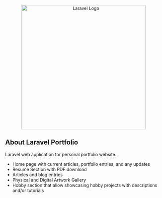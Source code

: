 <p align="center"><a href="https://laravel.com" target="_blank"><img src="https://raw.githubusercontent.com/laravel/art/master/logo-lockup/5%20SVG/2%20CMYK/1%20Full%20Color/laravel-logolockup-cmyk-red.svg" width="400" alt="Laravel Logo"></a></p>

## About Laravel Portfolio

Laravel web application for personal portfolio website.

- Home page with current articles, portfolio entries, and any updates
- Resume Section with PDF download
- Articles and blog entries
- Physical and Digital Artwork Gallery
- Hobby section that allow showcasing hobby projects with descriptions and/or tutorials

